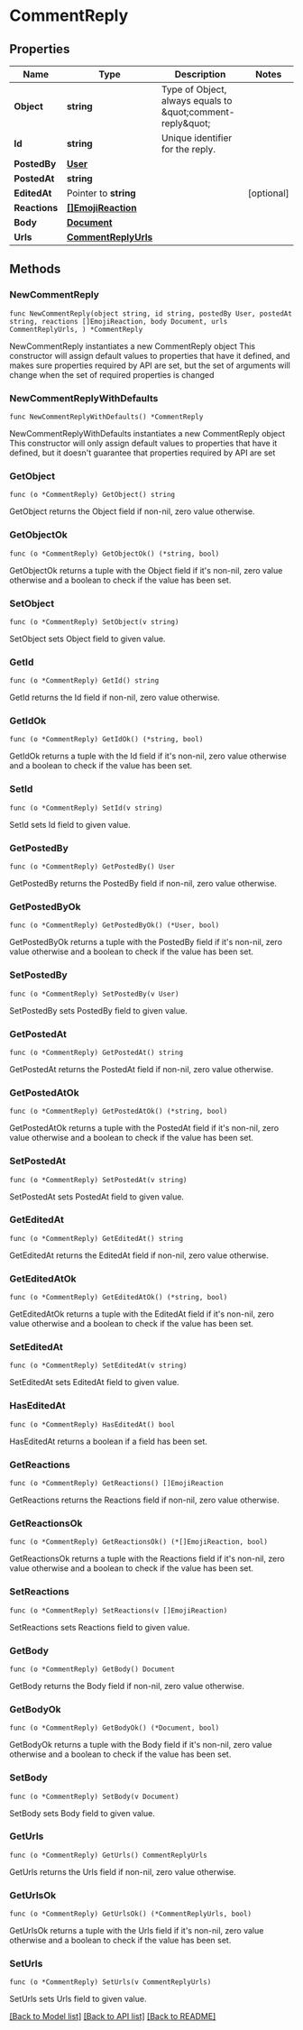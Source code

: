 # CommentReply

## Properties

Name | Type | Description | Notes
------------ | ------------- | ------------- | -------------
**Object** | **string** | Type of Object, always equals to \&quot;comment-reply\&quot; | 
**Id** | **string** | Unique identifier for the reply. | 
**PostedBy** | [**User**](User.md) |  | 
**PostedAt** | **string** |  | 
**EditedAt** | Pointer to **string** |  | [optional] 
**Reactions** | [**[]EmojiReaction**](EmojiReaction.md) |  | 
**Body** | [**Document**](Document.md) |  | 
**Urls** | [**CommentReplyUrls**](CommentReplyUrls.md) |  | 

## Methods

### NewCommentReply

`func NewCommentReply(object string, id string, postedBy User, postedAt string, reactions []EmojiReaction, body Document, urls CommentReplyUrls, ) *CommentReply`

NewCommentReply instantiates a new CommentReply object
This constructor will assign default values to properties that have it defined,
and makes sure properties required by API are set, but the set of arguments
will change when the set of required properties is changed

### NewCommentReplyWithDefaults

`func NewCommentReplyWithDefaults() *CommentReply`

NewCommentReplyWithDefaults instantiates a new CommentReply object
This constructor will only assign default values to properties that have it defined,
but it doesn't guarantee that properties required by API are set

### GetObject

`func (o *CommentReply) GetObject() string`

GetObject returns the Object field if non-nil, zero value otherwise.

### GetObjectOk

`func (o *CommentReply) GetObjectOk() (*string, bool)`

GetObjectOk returns a tuple with the Object field if it's non-nil, zero value otherwise
and a boolean to check if the value has been set.

### SetObject

`func (o *CommentReply) SetObject(v string)`

SetObject sets Object field to given value.


### GetId

`func (o *CommentReply) GetId() string`

GetId returns the Id field if non-nil, zero value otherwise.

### GetIdOk

`func (o *CommentReply) GetIdOk() (*string, bool)`

GetIdOk returns a tuple with the Id field if it's non-nil, zero value otherwise
and a boolean to check if the value has been set.

### SetId

`func (o *CommentReply) SetId(v string)`

SetId sets Id field to given value.


### GetPostedBy

`func (o *CommentReply) GetPostedBy() User`

GetPostedBy returns the PostedBy field if non-nil, zero value otherwise.

### GetPostedByOk

`func (o *CommentReply) GetPostedByOk() (*User, bool)`

GetPostedByOk returns a tuple with the PostedBy field if it's non-nil, zero value otherwise
and a boolean to check if the value has been set.

### SetPostedBy

`func (o *CommentReply) SetPostedBy(v User)`

SetPostedBy sets PostedBy field to given value.


### GetPostedAt

`func (o *CommentReply) GetPostedAt() string`

GetPostedAt returns the PostedAt field if non-nil, zero value otherwise.

### GetPostedAtOk

`func (o *CommentReply) GetPostedAtOk() (*string, bool)`

GetPostedAtOk returns a tuple with the PostedAt field if it's non-nil, zero value otherwise
and a boolean to check if the value has been set.

### SetPostedAt

`func (o *CommentReply) SetPostedAt(v string)`

SetPostedAt sets PostedAt field to given value.


### GetEditedAt

`func (o *CommentReply) GetEditedAt() string`

GetEditedAt returns the EditedAt field if non-nil, zero value otherwise.

### GetEditedAtOk

`func (o *CommentReply) GetEditedAtOk() (*string, bool)`

GetEditedAtOk returns a tuple with the EditedAt field if it's non-nil, zero value otherwise
and a boolean to check if the value has been set.

### SetEditedAt

`func (o *CommentReply) SetEditedAt(v string)`

SetEditedAt sets EditedAt field to given value.

### HasEditedAt

`func (o *CommentReply) HasEditedAt() bool`

HasEditedAt returns a boolean if a field has been set.

### GetReactions

`func (o *CommentReply) GetReactions() []EmojiReaction`

GetReactions returns the Reactions field if non-nil, zero value otherwise.

### GetReactionsOk

`func (o *CommentReply) GetReactionsOk() (*[]EmojiReaction, bool)`

GetReactionsOk returns a tuple with the Reactions field if it's non-nil, zero value otherwise
and a boolean to check if the value has been set.

### SetReactions

`func (o *CommentReply) SetReactions(v []EmojiReaction)`

SetReactions sets Reactions field to given value.


### GetBody

`func (o *CommentReply) GetBody() Document`

GetBody returns the Body field if non-nil, zero value otherwise.

### GetBodyOk

`func (o *CommentReply) GetBodyOk() (*Document, bool)`

GetBodyOk returns a tuple with the Body field if it's non-nil, zero value otherwise
and a boolean to check if the value has been set.

### SetBody

`func (o *CommentReply) SetBody(v Document)`

SetBody sets Body field to given value.


### GetUrls

`func (o *CommentReply) GetUrls() CommentReplyUrls`

GetUrls returns the Urls field if non-nil, zero value otherwise.

### GetUrlsOk

`func (o *CommentReply) GetUrlsOk() (*CommentReplyUrls, bool)`

GetUrlsOk returns a tuple with the Urls field if it's non-nil, zero value otherwise
and a boolean to check if the value has been set.

### SetUrls

`func (o *CommentReply) SetUrls(v CommentReplyUrls)`

SetUrls sets Urls field to given value.



[[Back to Model list]](../README.md#documentation-for-models) [[Back to API list]](../README.md#documentation-for-api-endpoints) [[Back to README]](../README.md)


